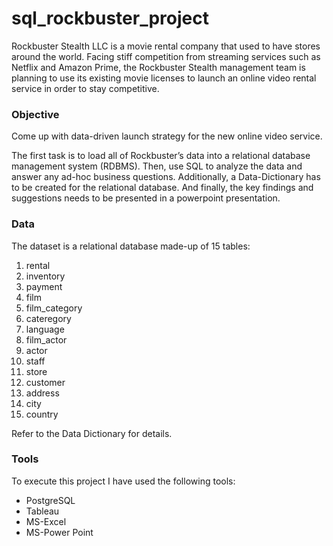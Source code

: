 # sql_rockbuster_project
Rockbuster Stealth LLC is a movie rental company that used to have stores around the world. Facing stiff competition from streaming services such as Netflix and Amazon Prime, the Rockbuster Stealth management team is planning to use its existing movie licenses to launch an online video rental service in order to stay competitive.

### Objective
Come up with data-driven launch strategy for the new online video service. 

The first task is to load all of Rockbuster’s data into a relational database management system (RDBMS). Then, use SQL to analyze the data and answer any ad-hoc business questions. Additionally, a Data-Dictionary has to be created for the relational database. And finally, the key findings and suggestions needs to be presented in a powerpoint presentation. 

### Data
The dataset is a relational database made-up of 15 tables:
1. rental
2. inventory
3. payment
4. film
5. film_category
6. cateregory
7. language
8. film_actor
9. actor
10. staff
11. store
12. customer
13. address
14. city
15. country

Refer to the Data Dictionary for details. 

### Tools

To execute this project I have used the following tools:
- PostgreSQL
- Tableau
- MS-Excel
- MS-Power Point

